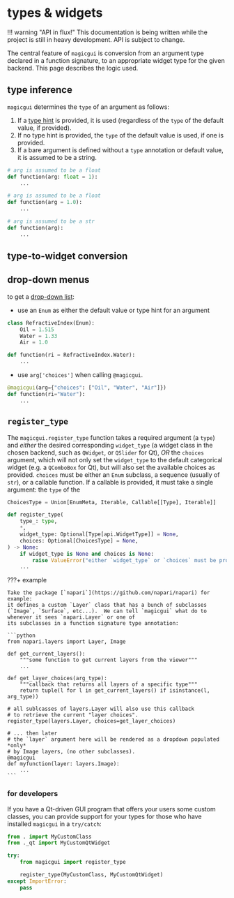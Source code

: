 # types & widgets

!!! warning "API in flux!"
    This documentation is being written while the project is still in heavy development.
    API is subject to change.

The central feature of `magicgui` is conversion from an argument type declared in a
function signature, to an appropriate widget type for the given backend.  This page
describes the logic used.

## type inference

`magicgui` determines the `type` of an argument as follows:

1. If a [type hint](https://docs.python.org/3/library/typing.html) is provided, it is
   used (regardless of the `type` of the default value, if provided).
2. If no type hint is provided, the `type` of the default value is used, if one is
   provided.
3. If a bare argument is defined without a `type` annotation or default value, it is
   assumed to be a string.

```python
# arg is assumed to be a float
def function(arg: float = 1):
    ...

# arg is assumed to be a float
def function(arg = 1.0):
    ...

# arg is assumed to be a str
def function(arg):
    ...
```

## type-to-widget conversion

## drop-down menus

to get a [drop-down list](https://en.wikipedia.org/wiki/Drop-down_list):

- use an `Enum` as either the default value or type hint for an argument

```python
class RefractiveIndex(Enum):
    Oil = 1.515
    Water = 1.33
    Air = 1.0

def function(ri = RefractiveIndex.Water):
    ...
```

- use `arg['choices']` when calling `@magicgui`.

```python
@magicgui(arg={"choices": ["Oil", "Water", "Air"]})
def function(ri="Water"):
    ...
```

## `register_type`

The `magicgui.register_type` function takes a required argument (a `type`) and *either*
the desired corresponding `widget_type` (a widget class in the chosen backend, such as
`QWidget`, or `QSlider` for Qt), *OR* the `choices` argument, which will not only set
the `widget_type` to the default categorical widget (e.g. a `QComboBox` for Qt), but will
also set the available choices as provided.  `choices` must be either an `Enum` subclass,
a sequence (usually of `str`), or a callable function.  If a callable is provided, it
must take a single argument: the `type` of the 

```python
ChoicesType = Union[EnumMeta, Iterable, Callable[[Type], Iterable]]

def register_type(
    type_: type,
    *,
    widget_type: Optional[Type[api.WidgetType]] = None,
    choices: Optional[ChoicesType] = None,
) -> None:
    if widget_type is None and choices is None:
        raise ValueError("either `widget_type` or `choices` must be provided.")
    ...
```

???+ example

    Take the package [`napari`](https://github.com/napari/napari) for example:
    it defines a custom `Layer` class that has a bunch of subclasses (`Image`, `Surface`, etc...).  We can tell `magicgui` what do to whenever it sees `napari.Layer` or one of
    its subclasses in a function signature type annotation:

    ```python
    from napari.layers import Layer, Image

    def get_current_layers():
        """some function to get current layers from the viewer"""
        ...
    
    def get_layer_choices(arg_type):
        """callback that returns all layers of a specific type"""
        return tuple(l for l in get_current_layers() if isinstance(l, arg_type))

    # all sublcasses of layers.Layer will also use this callback
    # to retrieve the current "layer choices".
    register_type(layers.Layer, choices=get_layer_choices)
    
    # ... then later
    # the `layer` argument here will be rendered as a dropdown populated *only*
    # by Image layers, (no other subclasses).
    @magicgui
    def myfunction(layer: layers.Image):
        ...
    ```

### for developers

If you have a Qt-driven GUI program that offers your users some custom classes, you can
provide support for your types for those who have installed `magicgui` in a `try/catch`:

```python
from . import MyCustomClass
from ._qt import MyCustomQtWidget

try:
    from magicgui import register_type

    register_type(MyCustomClass, MyCustomQtWidget)
except ImportError:
    pass
```